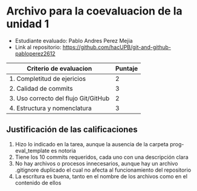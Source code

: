 # Archivo para la coevaluacion de la unidad 1

- Estudiante evaluado: Pablo Andres Perez Mejia
- Link al repositorio: https://github.com/hacUPB/git-and-github-pabloperez2612

|Criterio de evaluacion|Puntaje|
|---|---|
|1. Completitud de ejericios   |2    |
|2. Calidad de commits         |3    |
|3. Uso correcto del flujo Git/GitHub |2    |
|4. Estructura y nomenclatura  |3    |

## Justificación de las calificaciones

1. Hizo lo indicado en la tarea, aunque la ausencia de la carpeta prog-eval_template es notoria
2. Tiene los 10 commits requeridos, cada uno con una descripción clara
3. No hay archivos o procesos innecesarios, aunque hay un archivo .gitignore duplicado el cual no afecta al funcionamiento del repositorio
4. La escritura es buena, tanto en el nombre de los archivos como en el contenido de ellos
